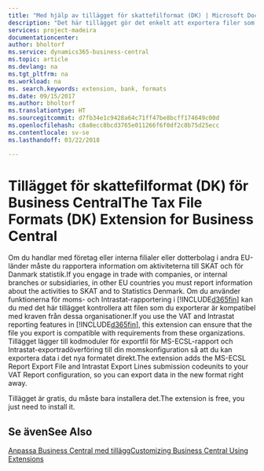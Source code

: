 ```yaml
---
title: "Med hjälp av tillägget för skattefilformat (DK) | Microsoft Docs"
description: "Det här tillägget gör det enkelt att exportera filer som är förformaterade för att uppfylla bankkraven för elektroniska inlagor."
services: project-madeira
documentationcenter: 
author: bholtorf
ms.service: dynamics365-business-central
ms.topic: article
ms.devlang: na
ms.tgt_pltfrm: na
ms.workload: na
ms. search.keywords: extension, bank, formats
ms.date: 09/15/2017
ms.author: bholtorf
ms.translationtype: HT
ms.sourcegitcommit: d7fb34e1c9428a64c71ff47be8bcff174649c00d
ms.openlocfilehash: c8a8ecc8bcd3765e011266f6f0df2c8b75d25ecc
ms.contentlocale: sv-se
ms.lasthandoff: 03/22/2018

---
```


# <a name="the-tax-file-formats-dk-extension-for-business-central"></a><span data-ttu-id="64685-103">Tillägget för skattefilformat (DK) för Business Central</span><span class="sxs-lookup"><span data-stu-id="64685-103">The Tax File Formats (DK) Extension for Business Central</span></span>
<span data-ttu-id="64685-104">Om du handlar med företag eller interna filialer eller dotterbolag i andra EU-länder måste du rapportera information om aktiviteterna till SKAT och för Danmark statistik.</span><span class="sxs-lookup"><span data-stu-id="64685-104">If you engage in trade with companies, or internal branches or subsidiaries, in other EU countries you must report information about the activities to SKAT and to Statistics Denmark.</span></span> <span data-ttu-id="64685-105">Om du använder funktionerna för moms- och Intrastat-rapportering i [!INCLUDE[d365fin](includes/d365fin_md.md)] kan du med det här tillägget kontrollera att filen som du exporterar är kompatibel med kraven från dessa organisationer.</span><span class="sxs-lookup"><span data-stu-id="64685-105">If you use the VAT and Intrastat reporting features in [!INCLUDE[d365fin](includes/d365fin_md.md)], this extension can ensure that the file you export is compatible with requirements from these organizations.</span></span> <span data-ttu-id="64685-106">Tillägget lägger till kodmoduler för exportfil för MS-ECSL-rapport och Intrastat-exportradöverföring till din momskonfiguration så att du kan exportera data i det nya formatet direkt.</span><span class="sxs-lookup"><span data-stu-id="64685-106">The extension adds the MS-ECSL Report Export File and Intrastat Export Lines submission codeunits to your VAT Report configuration, so you can export data in the new format right away.</span></span>

<span data-ttu-id="64685-107">Tillägget är gratis, du måste bara installera det.</span><span class="sxs-lookup"><span data-stu-id="64685-107">The extension is free, you just need to install it.</span></span>

## <a name="see-also"></a><span data-ttu-id="64685-108">Se även</span><span class="sxs-lookup"><span data-stu-id="64685-108">See Also</span></span>
[<span data-ttu-id="64685-109">Anpassa Business Central med tillägg</span><span class="sxs-lookup"><span data-stu-id="64685-109">Customizing Business Central Using Extensions</span></span>](ui-extensions.md)

